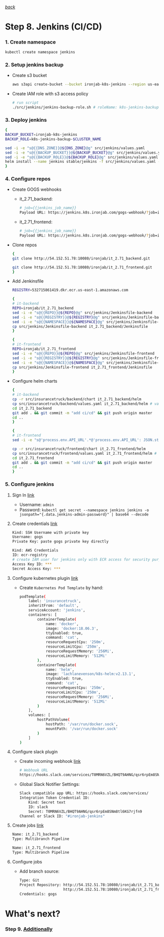 ###### [back](http://54.152.51.78:10080/ironjab/it-k8s/src/master/docs/step7.md)

# Step 8. Jenkins (CI/CD)

### 1. Create namespace

```sh
kubectl create namespace jenkins
```

### 2. Setup jenkins backup

* Create s3 bucket
    ```sh
    aws s3api create-bucket --bucket ironjab-k8s-jenkins --region us-east-1
    ```
* Create IAM role with s3 access policy 
    ```sh
    # run script
    ./src/jenkins/jenkins-backup-role.sh # roleName: k8s-jenkins-backup-$CLUSTER_NAME
    ```

### 3. Deploy jenkins

```sh
{
BACKUP_BUCKET=ironjab-k8s-jenkins
BACKUP_ROLE=k8s-jenkins-backup-$CLUSTER_NAME

sed -i -e "s@{{DNS_ZONE}}@${DNS_ZONE}@g" src/jenkins/values.yaml
sed -i -e "s@{{BACKUP_BUCKET}}@${BACKUP_BUCKET}@g" src/jenkins/values.yaml
sed -i -e "s@{{BACKUP_ROLE}}@${BACKUP_ROLE}@g" src/jenkins/values.yaml
helm install --name jenkins stable/jenkins -f src/jenkins/values.yaml --namespace jenkins
}
```

### 4. Configure repos

* Create GOGS webhooks
    * it_2.71_backend:

        ```sh
        # job={{jenkins_job_name}}
        Payload URL: https://jenkins.k8s.ironjab.com/gogs-webhook/?job=it_2.71_backend
        ```
    * it_2.71_frontend:
    
        ```sh
        # job={{jenkins_job_name}}
        Payload URL: https://jenkins.k8s.ironjab.com/gogs-webhook/?job=it_2.71_frontend
        ```

* Clone repos

    ```sh
    {
    git clone http://54.152.51.78:10080/ironjab/it_2.71_backend.git

    git clone http://54.152.51.78:10080/ironjab/it_2.71_frontend.git
    }
    ```

* Add Jenkinsfile

    ```sh
    REGISTRY=532715861419.dkr.ecr.us-east-1.amazonaws.com

    {
    # it-backend
    REPO=ironjab/it_2.71_backend
    sed -i -e "s@{{REPO}}@${REPO}@g" src/jenkins/Jenkinsfile-backend
    sed -i -e "s@{{REGISTRY}}@${REGISTRY}@g" src/jenkins/Jenkinsfile-backend
    sed -i -e "s@{{NAMESPACE}}@${NAMESPACE}@g" src/jenkins/Jenkinsfile-backend
    cp src/jenkins/Jenkinsfile-backend it_2.71_backend/Jenkinsfile
    }

    {
    # it-frontend
    REPO=ironjab/it_2.71_frontend
    sed -i -e "s@{{REPO}}@${REPO}@g" src/jenkins/Jenkinsfile-frontend
    sed -i -e "s@{{REGISTRY}}@${REGISTRY}@g" src/jenkins/Jenkinsfile-frontend
    sed -i -e "s@{{NAMESPACE}}@${NAMESPACE}@g" src/jenkins/Jenkinsfile-frontend
    cp src/jenkins/Jenkinsfile-frontend it_2.71_frontend/Jenkinsfile
    }
    ```

* Configure helm charts

    ```sh
    {
    # it-backend
    cp -r src/insurancetruck/backend/chart it_2.71_backend/helm
    cp src/insurancetruck/backend/values.yaml it_2.71_backend/helm # values.yaml should be configured from the previous step7
    cd it_2.71_backend 
    git add . && git commit -m "add ci/cd" && git push origin master
    cd ..
    }

    {
    # it-frontend
    sed -i -e "s@'process.env.API_URL'.*@'process.env.API_URL': JSON.stringify('https://backend.${NAMESPACE}.${DNS_ZONE}'),@g" it_2.71_frontend/webpack.dev.config.js

    cp -r src/insurancetruck/frontend/chart it_2.71_frontend/helm
    cp src/insurancetruck/frontend/values.yaml it_2.71_frontend/helm # values.yaml should be configured from the previous step7
    cd it_2.71_frontend
    git add . && git commit -m "add ci/cd" && git push origin master
    cd ..
    }
    ```

### 5. Configure jenkins

1. Sign In [link](https://jenkins.k8s.ironjab.com/login)
    * Username: `admin`
    * Password: `kubectl get secret --namespace jenkins jenkins -o jsonpath="{.data.jenkins-admin-password}" | base64 --decode`
2. Create credentials [link](https://jenkins.k8s.ironjab.com/credentials/store/system/domain/_/newCredentials)

    ```sh
    Kind: SSH Username with private key
    Username: gogs
    Private Key: paste gogs private key directly
    ```

    ```sh
    Kind: AWS Credentials
    ID: ecr-registry
    # create IAM user for jenkins only with ECR access for security purpose
    Access Key ID: ***
    Secret Access Key: ***
    ```
3. Configure kubernetes plugin  [link](https://jenkins.k8s.ironjab.com/configure)
    * Create `Kubernetes Pod Template` by hand:

        ```sh
        podTemplate(
            label: 'insurancetruck', 
            inheritFrom: 'default',
            serviceAccount: 'jenkins',
            containers: [
                containerTemplate(
                    name: 'docker', 
                    image: 'docker:18.06.3',
                    ttyEnabled: true,
                    command: 'cat',
                    resourceRequestCpu: '250m',
                    resourceLimitCpu: '250m',
                    resourceRequestMemory: '256Mi',
                    resourceLimitMemory: '512Mi'
                ),
                containerTemplate(
                    name: 'helm', 
                    image: 'lachlanevenson/k8s-helm:v2.13.1',
                    ttyEnabled: true,
                    command: 'cat',
                    resourceRequestCpu: '250m',
                    resourceLimitCpu: '250m',
                    resourceRequestMemory: '256Mi',
                    resourceLimitMemory: '512Mi'
                )
            ],
            volumes: [
                hostPathVolume(
                    hostPath: '/var/run/docker.sock',
                    mountPath: '/var/run/docker.sock'
                )
            ]
        )
        ```

4. Configure slack plugin
    * Create incoming webhook [link](https://api.slack.com/incoming-webhooks)

        ```sh
        # Webhook URL
        https://hooks.slack.com/services/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
        ```

    * Global Slack Notifier Settings:

        ```sh
        Slack compatible app URL: https://hooks.slack.com/services/
        Integration Token Credential ID:
            Kind: Secret text
            ID: slack
            Secret: T0MRN6VZL/BHQT9AHNG/qsr6rpEm8SNm8tl6KG7rjfn9
        Channel or Slack ID: "#ironjab-jenkins"
        ```

5. Create jobs [link](https://jenkins.k8s.ironjab.com/view/all/newJob)

    ```sh
    Name: it_2.71_backend
    Type: Multibranch Pipeline
    ```

    ```sh
    Name: it_2.71_frontend
    Type: Multibranch Pipeline
    ```

6. Configure jobs
    * Add branch source:
        ```sh
        Type: Git
        Project Repository: http://54.152.51.78:10080/ironjab/it_2.71_backend
                            http://54.152.51.78:10080/ironjab/it_2.71_frontend
        Credentials: gogs
        ```

# What's next?

### Step 9. [Additionally](http://54.152.51.78:10080/ironjab/it-k8s/src/master/docs/step9.md)